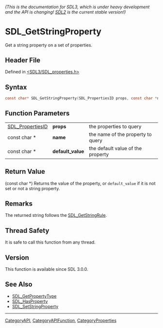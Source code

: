 ###### (This is the documentation for SDL3, which is under heavy development and the API is changing! [SDL2](https://wiki.libsdl.org/SDL2/) is the current stable version!)
# SDL_GetStringProperty

Get a string property on a set of properties.

## Header File

Defined in [<SDL3/SDL_properties.h>](https://github.com/libsdl-org/SDL/blob/main/include/SDL3/SDL_properties.h)

## Syntax

```c
const char* SDL_GetStringProperty(SDL_PropertiesID props, const char *name, const char *default_value);
```

## Function Parameters

|                                      |                   |                                   |
| ------------------------------------ | ----------------- | --------------------------------- |
| [SDL_PropertiesID](SDL_PropertiesID) | **props**         | the properties to query           |
| const char *                         | **name**          | the name of the property to query |
| const char *                         | **default_value** | the default value of the property |

## Return Value

(const char *) Returns the value of the property, or `default_value` if it
is not set or not a string property.

## Remarks

The returned string follows the [SDL_GetStringRule](SDL_GetStringRule).

## Thread Safety

It is safe to call this function from any thread.

## Version

This function is available since SDL 3.0.0.

## See Also

- [SDL_GetPropertyType](SDL_GetPropertyType)
- [SDL_HasProperty](SDL_HasProperty)
- [SDL_SetStringProperty](SDL_SetStringProperty)

----
[CategoryAPI](CategoryAPI), [CategoryAPIFunction](CategoryAPIFunction), [CategoryProperties](CategoryProperties)

